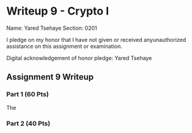 Writeup 9 - Crypto I
=====

Name: Yared Tsehaye
Section: 0201

I pledge on my honor that I have not given or received anyunauthorized assistance on this assignment or examination.

Digital acknowledgement of honor pledge: Yared Tsehaye

## Assignment 9 Writeup

### Part 1 (60 Pts)

The 

### Part 2 (40 Pts)


